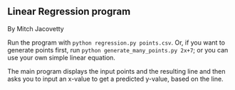 ## Linear Regression program

By Mitch Jacovetty

Run the program with `python regression.py points.csv`. Or, if you want to generate points first, run `python generate_many_points.py 2x+7`; or you can use your own simple linear equation.

The main program displays the input points and the resulting line and then asks you to input an x-value to get a predicted y-value, based on the line.
